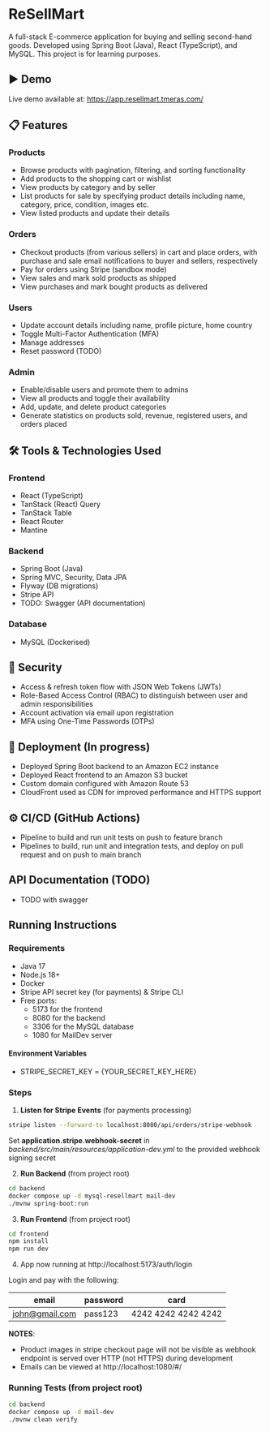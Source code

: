 # ReSellMart
A full-stack E-commerce application for buying and selling second-hand goods. Developed using Spring Boot (Java), React (TypeScript), and MySQL. This project is for learning purposes.

## ▶️ Demo
Live demo available at: https://app.resellmart.tmeras.com/ 

## 📋 Features
### Products
- Browse products with pagination, filtering, and sorting functionality
- Add products to the shopping cart or wishlist
- View products by category and by seller
- List products for sale by specifying product details including name, category, price, condition, images etc.
- View listed products and update their details

### Orders
- Checkout products (from various sellers) in cart and place orders, with purchase and sale email notifications to buyer and sellers, respectively
- Pay for orders using Stripe (sandbox mode)
- View sales and mark sold products as shipped
- View purchases and mark bought products as delivered

### Users
- Update account details including name, profile picture, home country
- Toggle Multi-Factor Authentication (MFA)
- Manage addresses
- Reset password (TODO)

### Admin
- Enable/disable users and promote them to admins
- View all products and toggle their availability
- Add, update, and delete product categories
- Generate statistics on products sold, revenue, registered users, and orders placed


## 🛠️ Tools & Technologies Used
### Frontend
- React (TypeScript)
- TanStack (React) Query
- TanStack Table
- React Router
- Mantine

### Backend
- Spring Boot (Java)
- Spring MVC, Security, Data JPA
- Flyway (DB migrations)
- Stripe API
-  TODO: Swagger (API documentation)

### Database
- MySQL (Dockerised)


## 🔐 Security 
-  Access & refresh token flow with JSON Web Tokens (JWTs)
 - Role-Based Access Control (RBAC) to distinguish between user and admin responsibilities
- Account activation via email upon registration
- MFA using One-Time Passwords (OTPs)

## 🚀 Deployment (In progress)
- Deployed Spring Boot backend to an Amazon EC2 instance
- Deployed React frontend to an Amazon S3 bucket
- Custom domain configured with Amazon Route 53
- CloudFront used as CDN for improved performance and HTTPS support

## ⚙️ CI/CD (GitHub Actions)
- Pipeline to build and run unit tests on push to feature branch
- Pipelines to build, run unit and integration tests, and deploy on pull request and on push to main branch


## API Documentation (TODO)
- TODO with swagger


## Running Instructions
### Requirements
- Java 17
- Node.js 18+
- Docker
- Stripe API secret key (for payments) & Stripe CLI
- Free ports:
    -   5173 for the frontend
	-	8080 for the backend
	-	3306 for the MySQL database
    -   1080 for MailDev server

#### Environment Variables 
- STRIPE_SECRET_KEY = {YOUR_SECRET_KEY_HERE}

### Steps
1. **Listen for Stripe Events** (for payments processing)
```bash
stripe listen --forward-to localhost:8080/api/orders/stripe-webhook
```
Set **application.stripe.webhook-secret** in *backend/src/main/resources/application-dev.yml* to
the provided webhook signing secret

2. **Run Backend**
(from project root)
```bash
cd backend
docker compose up -d mysql-resellmart mail-dev
./mvnw spring-boot:run
```

3. **Run Frontend** (from project root)
```bash
cd frontend
npm install
npm run dev
```
4. App now running at http://localhost:5173/auth/login  

Login and pay with the following:

| email         | password    | card |
|--------------|--------------|--------------|
| john@gmail.com| pass123| 4242 4242 4242 4242 |

**NOTES**:
-  Product images in stripe checkout page will not be visible as webhook endpoint is served over HTTP (not HTTPS) during development
- Emails can be viewed at http://localhost:1080/#/

### Running Tests (from project root)
```bash
cd backend
docker compose up -d mail-dev
./mvnw clean verify
```
